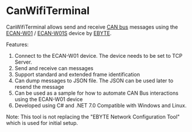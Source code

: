 # CanWifiTerminal
CanWifiTerminal allows send and receive [CAN bus](https://en.wikipedia.org/wiki/CAN_bus) messages using the [ECAN-W01](https://www.cdebyte.com/products/ECAN-W01) / [ECAN-W01S](https://www.cdebyte.com/products/ECAN-W01S) device by [EBYTE](https://www.cdebyte.com/).

Features:  
1. Connect to the ECAN-W01 device. The device needs to be set to TCP Server.
2. Send and receive can messages
3. Support standard and extended frame identification
4. Can dump messages to JSON file. The JSON can be used later to resend the message
5. Can be used as a sample for how to automate CAN Bus interactions using the ECAN-W01 device
6. Developed using C# and .NET 7.0 Compatible with Windows and Linux.

Note: This tool is not replacing the "EBYTE Network Configuration Tool" which is used for initial setup.